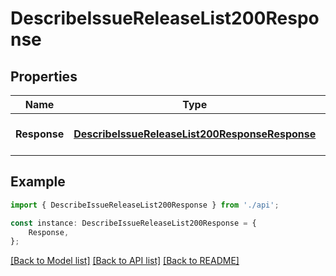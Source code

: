 # DescribeIssueReleaseList200Response


## Properties

Name | Type | Description | Notes
------------ | ------------- | ------------- | -------------
**Response** | [**DescribeIssueReleaseList200ResponseResponse**](DescribeIssueReleaseList200ResponseResponse.md) |  | [optional] [default to undefined]

## Example

```typescript
import { DescribeIssueReleaseList200Response } from './api';

const instance: DescribeIssueReleaseList200Response = {
    Response,
};
```

[[Back to Model list]](../README.md#documentation-for-models) [[Back to API list]](../README.md#documentation-for-api-endpoints) [[Back to README]](../README.md)
